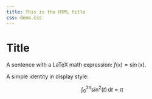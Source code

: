 ```yaml
---
title: This is the HTML title
css: demo.css
---
```


# Title

A sentence with a LaTeX math expression: $f(x) = \sin(x)$.

A simple identity in display style:

```math
\int_0^{2\pi} \sin^2(t)\,\mathrm{d}t = \pi
```

